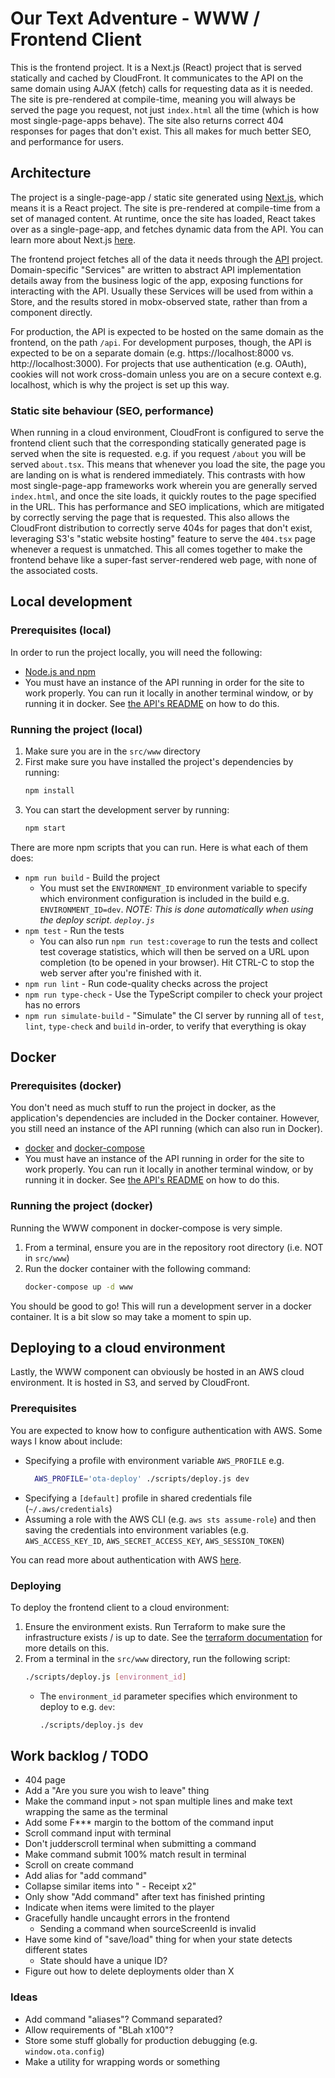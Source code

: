 # Our Text Adventure - WWW / Frontend Client

This is the frontend project. It is a Next.js (React) project that is served statically and cached by CloudFront. It communicates to the API on the same domain using AJAX (fetch) calls for requesting data as it is needed. The site is pre-rendered at compile-time, meaning you will always be served the page you request, not just `index.html` all the time (which is how most single-page-apps behave). The site also returns correct 404 responses for pages that don't exist. This all makes for much better SEO, and performance for users.

## Architecture

The project is a single-page-app / static site generated using [Next.js](https://github.com/vercel/next.js/), which means it is a React project. The site is pre-rendered at compile-time from a set of managed content. At runtime, once the site has loaded, React takes over as a single-page-app, and fetches dynamic data from the API. You can learn more about Next.js [here](https://nextjs.org/).

The frontend project fetches all of the data it needs through the [API](../api/README.md) project. Domain-specific "Services" are written to abstract API implementation details away from the business logic of the app, exposing functions for interacting with the API. Usually these Services will be used from within a Store, and the results stored in mobx-observed state, rather than from a component directly.

For production, the API is expected to be hosted on the same domain as the frontend, on the path `/api`. For development purposes, though, the API is expected to be on a separate domain (e.g. https://localhost:8000 vs. http://localhost:3000). For projects that use authentication (e.g. OAuth), cookies will not work cross-domain unless you are on a secure context e.g. localhost, which is why the project is set up this way.

### Static site behaviour (SEO, performance)
When running in a cloud environment, CloudFront is configured to serve the frontend client such that the corresponding statically generated page is served when the site is requested. e.g. if you request `/about` you will be served `about.tsx`. This means that whenever you load the site, the page you are landing on is what is rendered immediately. This contrasts with how most single-page-app frameworks work wherein you are generally served `index.html`, and once the site loads, it quickly routes to the page specified in the URL. This has performance and SEO implications, which are mitigated by correctly serving the page that is requested. This also allows the CloudFront distribution to correctly serve 404s for pages that don't exist, leveraging S3's "static website hosting" feature to serve the `404.tsx` page whenever a request is unmatched. This all comes together to make the frontend behave like a super-fast server-rendered web page, with none of the associated costs.

## Local development

### Prerequisites (local)

In order to run the project locally, you will need the following:

  - [Node.js and npm](https://nodejs.org)
  - You must have an instance of the API running in order for the site to work properly. You can run it locally in another terminal window, or by running it in docker. See [the API's README](../api/README.md) on how to do this.

### Running the project (local)

1. Make sure you are in the `src/www` directory
1. First make sure you have installed the project's dependencies by running:
    ```sh
    npm install
    ```
1. You can start the development server by running:
    ```sh
    npm start
    ```

There are more npm scripts that you can run. Here is what each of them does:
  - `npm run build` - Build the project
    - You must set the `ENVIRONMENT_ID` environment variable to specify which environment configuration is included in the build e.g. `ENVIRONMENT_ID=dev`. _NOTE: This is done automatically when using the deploy script. `deploy.js`_
  - `npm test` - Run the tests
    - You can also run `npm run test:coverage` to run the tests and collect test coverage statistics, which will then be served on a URL upon completion (to be opened in your browser). Hit CTRL-C to stop the web server after you're finished with it.
  - `npm run lint` - Run code-quality checks across the project
  - `npm run type-check` - Use the TypeScript compiler to check your project has no errors
  - `npm run simulate-build` - "Simulate" the CI server by running all of `test`, `lint`, `type-check` and `build` in-order, to verify that everything is okay

## Docker

### Prerequisites (docker)

You don't need as much stuff to run the project in docker, as the application's dependencies are included in the Docker container. However, you still need an instance of the API running (which can also run in Docker).

  - [docker](https://docs.docker.com/get-docker/) and [docker-compose](https://docs.docker.com/compose/install/)
  - You must have an instance of the API running in order for the site to work properly. You can run it locally in another terminal window, or by running it in docker. See [the API's README](../api/README.md) on how to do this.


### Running the project (docker)

Running the WWW component in docker-compose is very simple.

1. From a terminal, ensure you are in the repository root directory (i.e. NOT in `src/www`)
1. Run the docker container with the following command:
    ```sh
    docker-compose up -d www
    ```

You should be good to go! This will run a development server in a docker container. It is a bit slow so may take a moment to spin up.

## Deploying to a cloud environment

Lastly, the WWW component can obviously be hosted in an AWS cloud environment. It is hosted in S3, and served by CloudFront.

### Prerequisites
You are expected to know how to configure authentication with AWS. Some ways I know about include:
  - Specifying a profile with environment variable `AWS_PROFILE` e.g.
      ```sh
        AWS_PROFILE='ota-deploy' ./scripts/deploy.js dev
      ```
  - Specifying a `[default]` profile in shared credentials file (`~/.aws/credentials`)
  - Assuming a role with the AWS CLI (e.g. `aws sts assume-role`) and then saving the credentials into environment variables (e.g. `AWS_ACCESS_KEY_ID`, `AWS_SECRET_ACCESS_KEY`, `AWS_SESSION_TOKEN`)

You can read more about authentication with AWS [here](https://docs.aws.amazon.com/cli/latest/userguide/cli-chap-configure.html).

### Deploying
To deploy the frontend client to a cloud environment:

1. Ensure the environment exists. Run Terraform to make sure the infrastructure exists / is up to date. See the [terraform documentation](../../terraform/README.md) for more details on this.
1. From a terminal in the `src/www` directory, run the following script:
    ```sh
    ./scripts/deploy.js [environment_id]
    ```
    - The `environment_id` parameter specifies which environment to deploy to e.g. `dev`:
      ```sh
      ./scripts/deploy.js dev
      ```


## Work backlog / TODO

  <!-- - _Nothing at-present_. -->
  - 404 page
  - Add a "Are you sure you wish to leave" thing
  - Make the command input `>` not span multiple lines and make text wrapping the same as the terminal
  - Add some F*** margin to the bottom of the command input
  - Scroll command input with terminal
  - Don't judderscroll terminal when submitting a command
  - Make command submit 100% match result in terminal
  - Scroll on create command
  - Add alias for "add command"
  - Collapse similar items into " - Receipt x2"
  - Only show "Add command" after text has finished printing
  - Indicate when items were limited to the player
  - Gracefully handle uncaught errors in the frontend
    - Sending a command when sourceScreenId is invalid
  - Have some kind of "save/load" thing for when your state detects different states
    - State should have a unique ID?
  - Figure out how to delete deployments older than X

### Ideas
  - Add command "aliases"? Command separated?
  - Allow requirements of "BLah x100"?
  - Store some stuff globally for production debugging (e.g. `window.ota.config`)
  - Make a utility for wrapping words or something